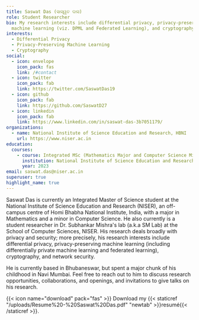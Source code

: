 ```yaml
---
title: Saswat Das (ସାସ୍ୱତ ଦାସ)
role: Student Researcher
bio: My research interests include differential privacy, privacy-preserving
  machine learning (viz. DPML and Federated Learning), and cryptography.
interests:
  - Differential Privacy
  - Privacy-Preserving Machine Learning
  - Cryptography
social:
  - icon: envelope
    icon_pack: fas
    link: /#contact
  - icon: twitter
    icon_pack: fab
    link: https://twitter.com/SaswatDas19
  - icon: github
    icon_pack: fab
    link: https://github.com/SaswatD27
  - icon: linkedin
    icon_pack: fab
    link: https://www.linkedin.com/in/saswat-das-3b7051179/
organizations:
  - name: National Institute of Science Education and Research, HBNI
    url: https://www.niser.ac.in
education:
  courses:
    - course: Integrated MSc (Mathematics Major and Computer Science Minor)
      institution: National Institute of Science Education and Research, HBNI
      year: 2023
email: saswat.das@niser.ac.in
superuser: true
highlight_name: true
---
```

Saswat Das is currently an Integrated Master of Science student at the National Institute of Science Education and Research (NISER), an off-campus centre of Homi Bhabha National Institute, India, with a major in Mathematics and a minor in Computer Science. He also currently is a student researcher in Dr. Subhankar Mishra's lab (a.k.a SM Lab) at the School of Computer Sciences, NISER. His research deals broadly with privacy and security; more precisely, his research interests include differential privacy, privacy-preserving machine learning (including differentially private machine learning and federated learning), cryptography, and network security.

He is currently based in Bhubaneswar, but spent a major chunk of his childhood in Navi Mumbai. Feel free to reach out to him to discuss research opportunities, collaborations, and openings, and invitations to give talks on his research.

{{< icon name="download" pack="fas" >}} Download my {{< staticref "/uploads/Resume%20-%20Saswat%20Das.pdf" "newtab" >}}resumé{{< /staticref >}}.